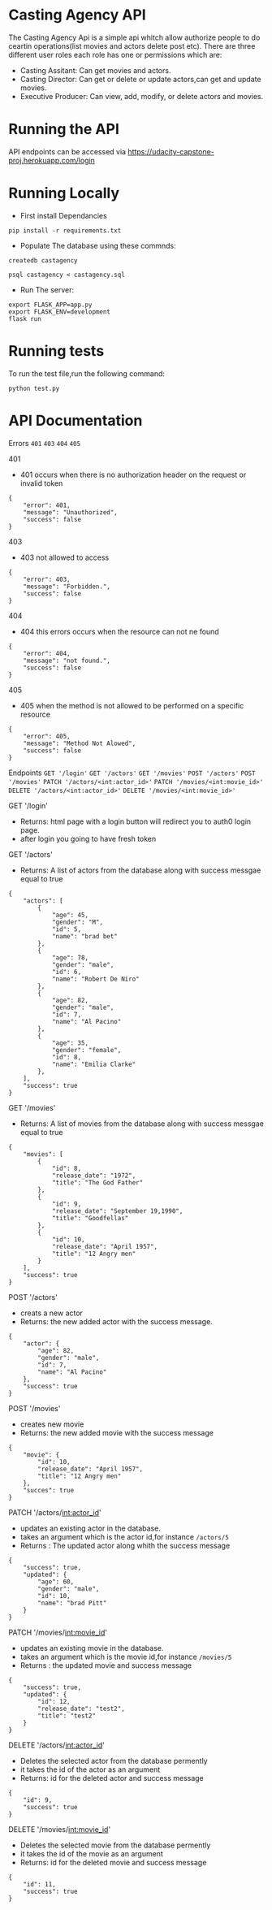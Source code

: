 # Casting Agency API

The Casting Agency Api is a simple api whitch allow authorize people to do ceartin operations(list movies and actors delete post etc).
 There are three different user roles each role has one or permissions which are:
- Casting Assitant: Can get movies and actors.
- Casting Director: Can get or delete or update actors,can get and update movies.
- Executive Producer: Can view, add, modify, or delete actors and movies. 

# Running the API 

API endpoints can be accessed via https://udacity-capstone-proj.herokuapp.com/login


# Running Locally 

* First install Dependancies 
```
pip install -r requirements.txt
```

* Populate The database using these commnds:

```
createdb castagency
```

```
psql castagency < castagency.sql

```

* Run The server:

```
export FLASK_APP=app.py
export FLASK_ENV=development
flask run

```



# Running tests

To run the test file,run the following command:
```
python test.py
```




# API Documentation

Errors
`401`
`403`
`404`
`405`





401
- 401 occurs when there is no authorization header on the request or invalid token 
```
{
	"error": 401,
	"message": "Unauthorized",
	"success": false
}
```
403
- 403 not allowed to access
```
{
	"error": 403,
	"message": "Forbidden.",
	"success": false
}
```
404
- 404 this errors occurs when the resource can not ne found
```
{
	"error": 404,
	"message": "not found.",
	"success": false
}
```
405
- 405 when the method is not allowed to be performed on a specific resource 
```
{
	"error": 405,
	"message": "Method Not Alowed",
	"success": false
}
```

Endpoints
`GET '/login'`
`GET '/actors'`
`GET '/movies'`
`POST '/actors'`
`POST '/movies'`
`PATCH '/actors/<int:actor_id>'`
`PATCH '/movies/<int:movie_id>'`
`DELETE '/actors/<int:actor_id>'`
`DELETE '/movies/<int:movie_id>'`




GET '/login'
- Returns: html page with a login button will redirect you to auth0 login page.
- after login you going to have fresh token 




GET '/actors'
- Returns: A list of actors from the database along with success messgae equal to true
```
{
    "actors": [
        {
            "age": 45,
            "gender": "M",
            "id": 5,
            "name": "brad bet"
        },
        {
            "age": 78,
            "gender": "male",
            "id": 6,
            "name": "Robert De Niro"
        },
        {
            "age": 82,
            "gender": "male",
            "id": 7,
            "name": "Al Pacino"
        },
        {
            "age": 35,
            "gender": "female",
            "id": 8,
            "name": "Emilia Clarke"
        },
    ],
    "success": true
}

```



GET '/movies'
- Returns: A list of movies from the database along with success messgae equal to true
```
{
    "movies": [
        {
            "id": 8,
            "release_date": "1972",
            "title": "The God Father"
        },
        {
            "id": 9,
            "release_date": "September 19,1990",
            "title": "Goodfellas"
        },
        {
            "id": 10,
            "release_date": "April 1957",
            "title": "12 Angry men"
        }
    ],
    "success": true
}
```
POST '/actors'
- creats a new actor
- Returns: the new added actor with the success message.

```
{
    "actor": {
        "age": 82,
        "gender": "male",
        "id": 7,
        "name": "Al Pacino"
    },
    "success": true
}

```
POST '/movies'
- creates new movie
- Returns: the new added movie with the success message

```
{
    "movie": {
        "id": 10,
        "release_date": "April 1957",
        "title": "12 Angry men"
    },
    "succes": true
}
```



PATCH '/actors/<int:actor_id>'
- updates an existing actor in the database.
-  takes an argument which is the actor id,for instance `/actors/5`
- Returns : The updated actor along whith the success message 

```
{
    "success": true,
    "updated": {
        "age": 60,
        "gender": "male",
        "id": 10,
        "name": "brad Pitt"
    }
}
```





PATCH '/movies/<int:movie_id>'
- updates an existing movie in the database.
-  takes an argument which is the movie id,for instance `/movies/5`
- Returns : the updated movie and success message 
```
{
    "success": true,
    "updated": {
        "id": 12,
        "release_date": "test2",
        "title": "test2"
    }
}

```





DELETE '/actors/<int:actor_id>'
- Deletes the selected actor from the database permently
- it takes the id of the actor as an argument
- Returns: id for the deleted actor and success message
```
{
    "id": 9,
    "success": true
}

```
DELETE '/movies/<int:movie_id>'
- Deletes the selected movie from the database permently
- it takes the id of the movie as an argument
- Returns: id for the deleted movie and success message
```
{
    "id": 11,
    "success": true
}

```